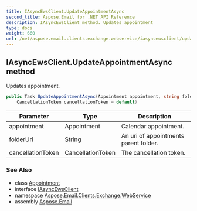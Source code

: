 ```yaml
---
title: IAsyncEwsClient.UpdateAppointmentAsync
second_title: Aspose.Email for .NET API Reference
description: IAsyncEwsClient method. Updates appointment
type: docs
weight: 660
url: /net/aspose.email.clients.exchange.webservice/iasyncewsclient/updateappointmentasync/
---
```

## IAsyncEwsClient.UpdateAppointmentAsync method

Updates appointment.

```csharp
public Task UpdateAppointmentAsync(Appointment appointment, string folderUri, 
    CancellationToken cancellationToken = default)
```

| Parameter | Type | Description |
| --- | --- | --- |
| appointment | Appointment | Calendar appointment. |
| folderUri | String | An uri of appointments parent folder. |
| cancellationToken | CancellationToken | The cancellation token. |

### See Also

* class [Appointment](../../../aspose.email.calendar/appointment/)
* interface [IAsyncEwsClient](../)
* namespace [Aspose.Email.Clients.Exchange.WebService](../../iasyncewsclient/)
* assembly [Aspose.Email](../../../)


